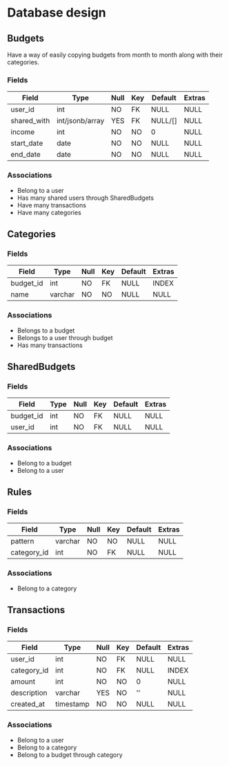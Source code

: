 # Database design

## Budgets

Have a way of easily copying budgets from month to month along with their categories.

### Fields

| Field | Type | Null | Key | Default | Extras |
| ----- | ---- | ---- | --- | ------- | ----- |
| user_id | int | NO | FK | NULL | NULL |
| shared_with | int/jsonb/array | YES | FK | NULL/[] | NULL |
| income | int | NO | NO | 0 | NULL |
| start_date | date | NO | NO | NULL | NULL |
| end_date | date | NO | NO | NULL | NULL |

### Associations

- Belong to a user
- Has many shared users through SharedBudgets
- Have many transactions
- Have many categories

## Categories

### Fields

| Field | Type | Null | Key | Default | Extras |
| ----- | ---- | ---- | --- | ------- | ----- |
| budget_id | int | NO | FK | NULL | INDEX |
| name | varchar | NO | NO | NULL | NULL |

### Associations

- Belongs to a budget
- Belongs to a user through budget
- Has many transactions

## SharedBudgets

### Fields

| Field | Type | Null | Key | Default | Extras |
| ----- | ---- | ---- | --- | ------- | ----- |
| budget_id | int | NO | FK | NULL | NULL |
| user_id | int | NO | FK | NULL | NULL |

### Associations

- Belong to a budget
- Belong to a user

## Rules

### Fields

| Field | Type | Null | Key | Default | Extras |
| ----- | ---- | ---- | --- | ------- | ----- |
| pattern | varchar | NO | NO | NULL | NULL |
| category_id | int | NO | FK | NULL | NULL |

### Associations

- Belong to a category

## Transactions

### Fields

| Field | Type | Null | Key | Default | Extras |
| ----- | ---- | ---- | --- | ------- | ----- |
| user_id | int | NO | FK | NULL | NULL |
| category_id | int | NO | FK | NULL | INDEX |
| amount | int | NO | NO | 0 | NULL |
| description | varchar | YES | NO | '' | NULL |
| created_at | timestamp | NO | NO | NULL | NULL |

### Associations

- Belong to a user
- Belong to a category
- Belong to a budget through category
